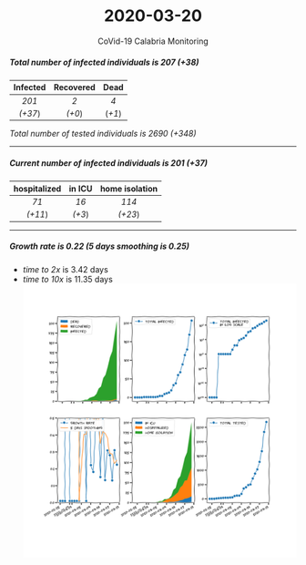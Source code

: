 <div align='center'>

# 2020-03-20
CoVid-19 Calabria Monitoring
</div>

##### Total number of infected individuals is 207 (+38)
Infected | Recovered | Dead
:---: | :---: | :---:
*201* | *2* | *4*
*(+37*) | *(+0*) | (*+1*)

*Total number of tested individuals is 2690 (+348)*
***
##### Current number of infected individuals is 201 (+37)
hospitalized | in ICU | home isolation
:---: | :---: | :---:
*71* |*16* |*114*
*(+11*) |*(+3*) |*(+23*)
***
##### Growth rate is 0.22 (5 days smoothing is 0.25)
- *time to 2x* is 3.42 days
- *time to 10x* is 11.35 days
![stats][stats]

[stats]: stats_Calabria.png
